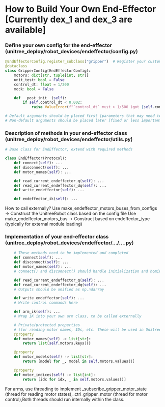 # How to Build Your Own End-Effector [Currently dex_1 and dex_3 are available]

### Define your own config for the end-effector (unitree_deploy/robot_devices/endeffector/config.py)

```python
@EndEffectorConfig.register_subclass("gripper")  # Register your custom end-effector wrapper. Here it uses def __init__(self, config: GripperConfig):
@dataclass
class GripperConfig(EndEffectorConfig):
    motors: dict[str, tuple[int, str]]
    unit_test: bool = False
    control_dt: float = 1/200
    mock: bool = False

    def __post_init__(self):
        if self.control_dt < 0.002:
            raise ValueError(f"`control_dt` must > 1/500 (got {self.control_dt})")

# Default arguments should be placed first [parameters that may need to be customized],
# Non-default arguments should be placed later [fixed or less important parameters].
```

### Description of methods in your end-effector class (unitree_deploy/robot_devices/endeffector/utils.py)

```python
# Base class for EndEffector, extend with required methods

class EndEffector(Protocol):
    def connect(self): ...
    def disconnect(self): ...
    def motor_names(self): ...

    def read_current_endeffector_q(self): ...
    def read_current_endeffector_dq(self): ...
    def write_endeffector(self): ...

    def endeffector_ik(self): ...
```

How to call externally?
Use make_endeffector_motors_buses_from_configs → Construct the UnitreeRobot class based on the config file
Use make_endeffector_motors_bus → Construct based on endeffector_type (typically for external module loading)

### Implementation of your end-effector class (unitree_deploy/robot_devices/endeffector/.../....py)

```python
    # These methods need to be implemented and completed
    def connect(self): ...
    def disconnect(self): ...
    def motor_names(self): ...
    # connect() and disconnect() should handle initialization and homing respectively

    def read_current_endeffector_q(self): ...
    def read_current_endeffector_dq(self): ...
    # Outputs should be unified as np.ndarray

    def write_endeffector(self): ...
    # Write control commands here

    def arm_ik(self): ...
    # Wrap IK into your own arm class, to be called externally

    # Private/protected properties
    # (for reading motor names, IDs, etc. These will be used in UnitreeRobot class for dataset encapsulation)
    @property
    def motor_names(self) -> list[str]:
        return list(self.motors.keys())

    @property
    def motor_models(self) -> list[str]:
        return [model for _, model in self.motors.values()]

    @property
    def motor_indices(self) -> list[int]:
        return [idx for idx, _ in self.motors.values()]
```

For arms, use threading to implement \_subscribe_gripper_motor_state (thread for reading motor states),\_ctrl_gripper_motor (thread for motor control),Both threads should run internally within the class.
